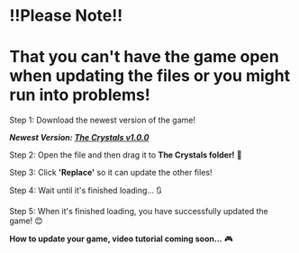 # <b>!!Please Note!!</b>
# <b>That you can't have the game open when updating the files or you might run into problems!</b>

Step 1: Download the newest version of the game!

<b><i>Newest Version: [The Crystals v1.0.0](https://drive.google.com/open?id=10zqK3V3DpeCgyQ3bWezFRtpoIYgwYxTf)</i></b>

Step 2: Open the file and then drag it to <b>The Crystals folder!</b> 📁

Step 3: Click <b>'Replace'</b> so it can update the other files!

Step 4: Wait until it's finished loading... 🔃

Step 5: When it's finished loading, you have successfully updated the game! 😊

<b>How to update your game, video tutorial coming soon...</b> 🎮
